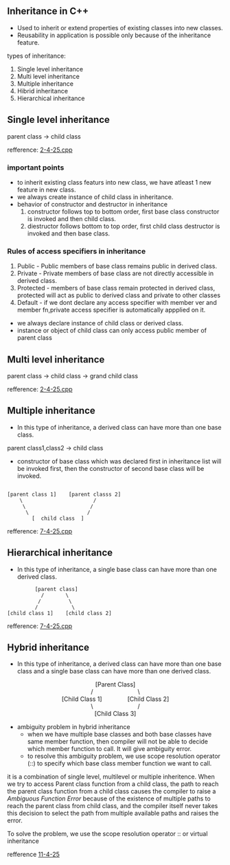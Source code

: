 ## Inheritance in C++

- Used to inherit or extend properties of existing classes into new classes.
- Reusability in application is possible only because of the inheritance feature.

types of inheritance:
1. Single level inheritance
2. Multi level inheritance
3. Multiple inheritance
4. Hibrid inheritance
5. Hierarchical inheritance

## Single level inheritance

parent class -> child class

refference: [2-4-25.cpp](../classProg/2-4-25.cpp)


### important points
- to inherit existing class featurs into new class, we have atleast 1 new feature in new class.
- we always create instance of child class in inheritance.
- behavior of constructor and destructor in inheritance 
    1. constructor follows top to bottom order, first base class constructor is invoked and then child class.
    2. diestructor follows bottom to top order, first child class destructor is invoked and then base class.

### Rules of access specifiers in inheritance 
1. Public - Public members of base class remains public in derived class.
2. Private - Private members of base class are not directly accessible in derived class.
3. Protected - members of base class remain protected in derived class, protected will act as public to derived class and private to other classes
4. Default - if we dont declare any access specifier with member ver and member fn,private access specifier is automatically appplied on it.

- we always declare instance of child class or derived class.
- instance or object of child class can only access public member of parent class

## Multi level inheritance

parent class -> child class -> grand child class

refference: [2-4-25.cpp](../classProg/2-4-25.cpp)

## Multiple inheritance
- In this type of inheritance, a derived class can have more than one base class.

parent class1,class2 -> child class 

- constructor of base class which was declared first in inheritance list will be invoked first, then the constructor of second base class will be invoked.

```

[parent class 1]    [parent classs 2]
    \                       /
     \                     /
      \                   /
        [  child class  ]

```

refference: [7-4-25.cpp](../classProg/7-4-25.cpp)


## Hierarchical inheritance
- In this type of inheritance, a single base class can have more than one derived class.

```
         [parent class]
           /       \
          /         \
         /           \
[child class 1]    [child class 2]

```
refference: [7-4-25.cpp](../classProg/7-4-25.cpp)


## Hybrid inheritance

- In this type of inheritance, a derived class can have more than one base class and a single base class can have more than one derived class.

<div style="text-align: center; position: relative;">
  <div>[Parent Class]</div>
  <div>
    <span style="position: relative; left: -50px;">/</span>
    <span style="position: relative; left: 50px;">\</span>
  </div>
  <div style="display: flex; justify-content: space-between; width: 250px; margin: 0 auto;">
    <div>[Child Class 1]</div>
    <div>[Child Class 2]</div>
  </div>
  <div>
    <span style="position: relative; left: -50px;">\</span>
    <span style="position: relative; left: 50px;">/</span>
  </div>
  <div>[Child Class 3]</div>
</div>


- ambiguity problem in hybrid inheritance
    - when we have multiple base classes and both base classes have same member function, then compiler will not be able to decide which member function to call. It will give ambiguity error.
    - to resolve this ambiguity problem, we use scope resolution operator (::) to specify which base class member function we want to call.



it is a combination of single level, multilevel or multiple inheritence.
When we try to access Parent class function from a child class, the path to reach the parent class function from a child class causes the compiler to raise a *Ambiguous Function Error* because of the existence of multiple paths to reach the parent class from child class, and the compiler itself
never takes this decision to select the path from multiple available paths and raises the error.

To solve the problem, we use the scope resolution operator :: or virtual inheritance

refference [11-4-25](../classProg/11-4-25.cpp)